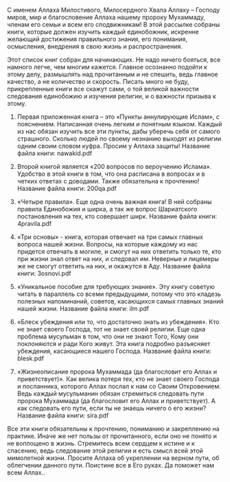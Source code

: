 С именем Аллаха Милостивого, Милосердного
Хвала Аллаху – Господу миров, мир и благословение Аллаха нашему пророку Мухаммаду, членам его семьи и всем его сподвижникам!
В этой рассылке собраны книги, которые должен изучить каждый единобожник, искренне желающий достижения правильного знания, его понимания, осмысления, внедрения в свою жизнь и распространения.

Этот список книг собран для начинающих. Не надо ничего бояться, все намного легче, чем многим кажется. Главное осознанно подойти к этому делу, размышлять над прочитанным и не спешить, ведь главное качество, а не количество и скорость.
Писать много не буду, прикрепленные книги все скажут сами, о той великой важности следования единобожию и изучения религии, и о важности призыва к этому.

1. Первая приложенная книга – это «Пункты аннулирующие Ислам», с пояснением. Написанная очень легким и понятным языком. Каждый из нас обязан изучить все эти пункты, дабы уберечь себя от самого страшного. Сколько людей по своему незнанию выходят из религии одним своим словом куфра. Просим у Аллаха защиты!
Название файла книги: nawakid.pdf

2. Второй книгой является «200 вопросов по вероучению Ислама». Удобство в этой книги в том, что она расписана в вопросах и в четких ответах с доводами. Также обязательна к прочтению!
Название файла книги: 200qa.pdf

3. «Четыре правила». Еще одна очень важная книга! В ней собраны правила Единобожия и ширка, а так же вопрос Шариатского постановления на тех, кто совершает ширк.
Название файла книги: 4pravila.pdf

4. «Три основы» - книга, которая отвечает на три самых главных вопроса нашей жизни. Вопросы, на которые каждому из нас придется отвечать в могиле, и смогут на них ответить только те, кто при жизни знал ответ на них, и следовал им. Неверные и лицемеры же не 
смогут ответить на них, и окажутся в Аду.
Название файла книги: 3osnovi.pdf

5. «Уникальное пособие для требующих знание». Эту книгу советую читать в параллель со всеми предыдущими, потому что это кладезь полезных напоминаний, советов, касающихся самых главных знаний нашей жизни.
Название файла книги: ilm.pdf

6. «Блеск убеждения или то, что достаточно знать из убеждения». Кто не знает своего Господа, тот не знает своей религии. Еще одна проблема мусульман в том, что они не знают Того, Кому они поклоняются и ради Кого живут. Эта книга подробно разъясняет убеждения, касающиеся нашего Господа.
Название файла книги: blesk.pdf

7. «Жизнеописание пророка Мухаммада (да благословит его Аллах и приветствует)». Как велика потеря тех, кто не знает своего Господа и посланника, которого Аллах послал к нам со Своим Откровением. Ведь каждый мусульманин обязан стремиться следовать пути пророка Мухаммада (да благословит его Аллах и приветствует). А как следовать его пути, если ты не знаешь ничего о его жизни?
Название файла книги: sira.pdf

Все эти книги обязательны к прочтению, пониманию и закреплению на практике. Иначе же нет пользы от прочитанного, если оно не понято и не воплощено в жизнь. Стремитесь всем сердцем к истине и к спасению, ведь следование этой религии и есть смысл всей этой мимолетной жизни.
Просите Аллаха об укреплении на верном пути, об облегчении данного пути. Поистине все в Его руках.
Да поможет нам всем Аллах..
